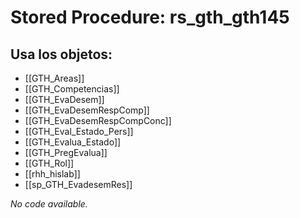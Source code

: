 # Stored Procedure: rs_gth_gth145

## Usa los objetos:
- [[GTH_Areas]]
- [[GTH_Competencias]]
- [[GTH_EvaDesem]]
- [[GTH_EvaDesemRespComp]]
- [[GTH_EvaDesemRespCompConc]]
- [[GTH_Eval_Estado_Pers]]
- [[GTH_Evalua_Estado]]
- [[GTH_PregEvalua]]
- [[GTH_Rol]]
- [[rhh_hislab]]
- [[sp_GTH_EvadesemRes]]

*No code available.*
